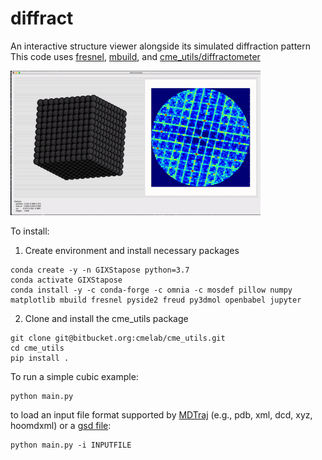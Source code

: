 # diffract
An interactive structure viewer alongside its simulated diffraction pattern
This code uses [fresnel](https://fresnel.readthedocs.io/en/stable/), [mbuild](https://mosdef.org/mbuild/index.html), and [cme_utils/diffractometer](https://bitbucket.org/cmelab/cme_utils/src/master/cme_utils/analyze/diffractometer.py)

![A screen capture of diffract in action](screenshot.gif)

To install:
1. Create environment and install necessary packages
```
conda create -y -n GIXStapose python=3.7
conda activate GIXStapose
conda install -y -c conda-forge -c omnia -c mosdef pillow numpy matplotlib mbuild fresnel pyside2 freud py3dmol openbabel jupyter
```
2. Clone and install the cme_utils package
```
git clone git@bitbucket.org:cmelab/cme_utils.git
cd cme_utils
pip install .
```

To run a simple cubic example:
```
python main.py
```
to load an input file format supported by [MDTraj](http://mdtraj.org/1.8.0/load_functions.html) (e.g., pdb, xml, dcd, xyz, hoomdxml) or a [gsd file](https://gsd.readthedocs.io/en/stable/):
```
python main.py -i INPUTFILE
```


